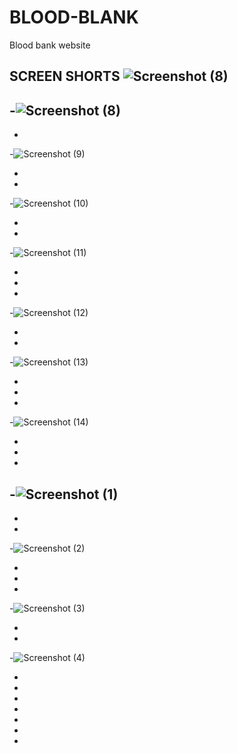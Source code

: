 # BLOOD-BLANK
Blood bank website



**SCREEN SHORTS**
![Screenshot (8)](https://user-images.githubusercontent.com/98723571/209468615-083154a4-7858-46e4-86c3-a4c12f92cca0.png)
-
-![Screenshot (8)](https://user-images.githubusercontent.com/98723571/209468618-9ce959c9-46aa-4464-ab8d-98420ae7661c.png)
-
-
-![Screenshot (9)](https://user-images.githubusercontent.com/98723571/209468625-d7555bb1-4a0d-4356-b104-8ccb55b16e48.png)

-
-
-![Screenshot (10)](https://user-images.githubusercontent.com/98723571/209468696-5b573a1a-9f78-4a40-b3af-c7f5f09aefad.png)

-
-
-![Screenshot (11)](https://user-images.githubusercontent.com/98723571/209468702-1fed2d14-c790-48df-828d-041b4a53f1ac.png)

-
-
-
-![Screenshot (12)](https://user-images.githubusercontent.com/98723571/209468711-04c5f1f6-d4a7-4380-ad67-4da5c436ad39.png)

-
-
-![Screenshot (13)](https://user-images.githubusercontent.com/98723571/209468736-e766ee7b-1f66-4116-a74d-7a5b157ba116.png)

-
-
-
-![Screenshot (14)](https://user-images.githubusercontent.com/98723571/209468741-1b3b0c2d-eeb7-4bce-ac30-e0f1f35bd81d.png)

-
-
-
-![Screenshot (1)](https://user-images.githubusercontent.com/98723571/209468873-b41d2c19-5fae-40f3-ac33-0b0f105e88f3.png)
-
-
-
-![Screenshot (2)](https://user-images.githubusercontent.com/98723571/209468886-75f166ec-a996-436c-86d6-a8330706ff45.png)

-
-
-
-![Screenshot (3)](https://user-images.githubusercontent.com/98723571/209468891-f738e75f-93c5-4f77-a83d-c1c757735203.png)

-
-
-![Screenshot (4)](https://user-images.githubusercontent.com/98723571/209468900-f13a2ed3-8019-4061-a653-de3fdc67d4b0.png)

-
-
-
-
-
-
-

